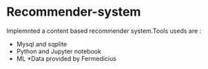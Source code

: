 # Recommender-system
Implemnted a content based recommender system.Tools useds are :
  *   Mysql and sqplite
  *   Python and Jupyter notebook
  *   ML
*Data provided by Fermedicius
